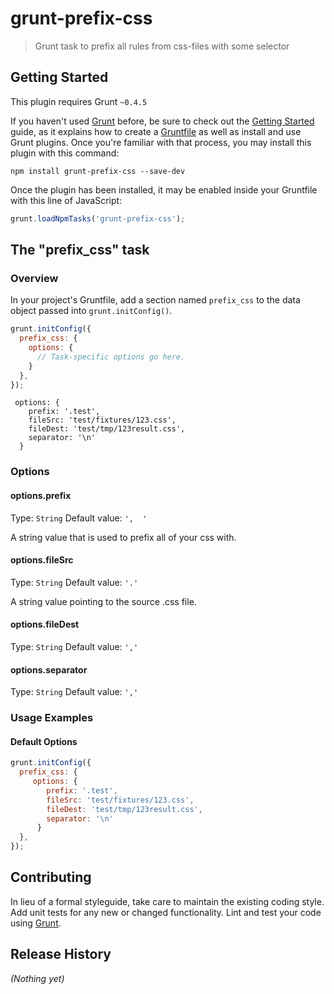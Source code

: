 # grunt-prefix-css

> Grunt task to prefix all rules from css-files with some selector

## Getting Started
This plugin requires Grunt `~0.4.5`

If you haven't used [Grunt](http://gruntjs.com/) before, be sure to check out the [Getting Started](http://gruntjs.com/getting-started) guide, as it explains how to create a [Gruntfile](http://gruntjs.com/sample-gruntfile) as well as install and use Grunt plugins. Once you're familiar with that process, you may install this plugin with this command:

```shell
npm install grunt-prefix-css --save-dev
```

Once the plugin has been installed, it may be enabled inside your Gruntfile with this line of JavaScript:

```js
grunt.loadNpmTasks('grunt-prefix-css');
```

## The "prefix_css" task

### Overview
In your project's Gruntfile, add a section named `prefix_css` to the data object passed into `grunt.initConfig()`.

```js
grunt.initConfig({
  prefix_css: {
    options: {
      // Task-specific options go here.
    }
  },
});
```
     options: {
        prefix: '.test',
        fileSrc: 'test/fixtures/123.css',
        fileDest: 'test/tmp/123result.css',
        separator: '\n'
      }
### Options

#### options.prefix
Type: `String`
Default value: `',  '`

A string value that is used to prefix all of your css with.

#### options.fileSrc
Type: `String`
Default value: `'.'`

A string value pointing to the source .css file.

#### options.fileDest
Type: `String`
Default value: `','`

#### options.separator
Type: `String`
Default value: `','`

### Usage Examples

#### Default Options


```js
grunt.initConfig({
  prefix_css: {
     options: {
        prefix: '.test',
        fileSrc: 'test/fixtures/123.css',
        fileDest: 'test/tmp/123result.css',
        separator: '\n'
      }
  },
});
```

## Contributing
In lieu of a formal styleguide, take care to maintain the existing coding style. Add unit tests for any new or changed functionality. Lint and test your code using [Grunt](http://gruntjs.com/).

## Release History
_(Nothing yet)_
